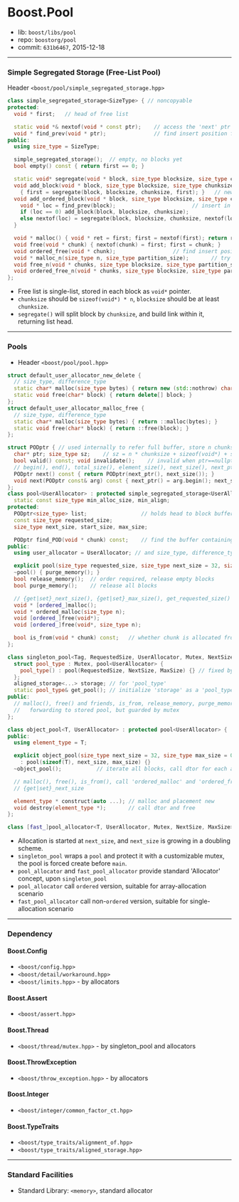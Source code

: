 # Boost.Pool

* lib: `boost/libs/pool`
* repo: `boostorg/pool`
* commit: `631b6467`, 2015-12-18

------
### Simple Segregated Storage (Free-List Pool)

Header `<boost/pool/simple_segregated_storage.hpp>`

```c++
class simple_segregated_storage<SizeType> { // noncopyable
protected:
  void * first;   // head of free list

  static void *& nextof(void * const ptr);    // access the 'next' ptr in block
  void * find_prev(void * ptr);               // find insert position for new block in free-list
public:
  using size_type = SizeType;

  simple_segregated_storage();  // empty, no blocks yet
  bool empty() const { return first == 0; }

  static void* segregate(void * block, size_type blocksize, size_type chunksize, void * end = 0);
  void add_block(void * block, size_type blocksize, size_type chunksize)
    { first = segregate(block, blocksize, chunksize, first); }   // new free-list head
  void add_ordered_block(void * block, size_type blocksize, size_type chunksize) {
    void * loc = find_prev(block);                        // insert in free-list at proper position
    if (loc == 0) add_block(block, blocksize, chunksize);
    else nextof(loc) = segregate(block, blocksize, chunksize, nextof(loc);
  }

  void * malloc() { void * ret = first; first = nextof(first); return ret; }  // get head
  void free(void * chunk) { nextof(chunk) = first; first = chunk; }           // put at head
  void ordered_free(void * chunk);                  // find insert position and link in free-list
  void * malloc_n(size_type n, size_type partition_size);       // try to find n contiguous free chunks
  void free_n(void * chunks, size_type blocksize, size_type partition_size);          // add_block
  void ordered_free_n(void * chunks, size_type blocksize, size_type partition_size);  // add_ordered_block
};
```

* Free list is single-list, stored in each block as `void*` pointer.
* `chunksize` should be `sizeof(void*) * n`, `blocksize` should be at least `chunksize`.
* `segregate()` will split block by `chunksize`, and build link within it, returning list head.

------
### Pools

* Header `<boost/pool/pool.hpp>`

```c++
struct default_user_allocator_new_delete {
  // size_type, difference_type
  static char* malloc(size_type bytes) { return new (std::nothrow) char[bytes]; }
  static void free(char* block) { return delete[] block; }
};
struct default_user_allocator_malloc_free {
  // size_type, difference_type
  static char* malloc(size_type bytes) { return ::malloc(bytes); }
  static void free(char* block) { return ::free(block); }
};

struct PODptr { // used internally to refer full buffer, store n chunks and ptr & size of next buffer
  char* ptr; size_type sz;    // sz = n * chunksize + sizeof(void*) + sizeof(size_type)
  bool valid() const; void invalidate();    // invalid when ptr==nullptr
  // begin(), end(), total_size(), element_size(), next_size(), next_ptr()
  PODptr next() const { return PODptr(next_ptr(), next_size()); }
  void next(PODptr const& arg) const { next_ptr() = arg.begin(); next_size() = arg.total_size(); }
};
class pool<UserAllocator> : protected simple_segregated_storage<UserAllocator::size_type> {
  static const size_type min_alloc_size, min_align;
protected:
  PODptr<size_type> list;                 // holds head to block buffer list
  const size_type requested_size;
  size_type next_size, start_size, max_size;

  PODptr find_POD(void * chunk) const;    // find the buffer containing chunk
public:
  using user_allocator = UserAllocator; // and size_type, difference_type

  explicit pool(size_type requested_size, size_type next_size = 32, size_type max_size = 0);
  ~pool() { purge_memory(); }
  bool release_memory();  // order required, release empty blocks
  bool purge_memory();    // release all blocks

  // {get|set}_next_size(), {get|set}_max_size(), get_requested_size()
  void * [ordered_]malloc();
  void * ordered_malloc(size_type n);
  void [ordered_]free(void*);
  void [ordered_]free(void*, size_type n);

  bool is_from(void * chunk) const;   // whether chunk is allocated from one of the blocks
};

class singleton_pool<Tag, RequestedSize, UserAllocator, Mutex, NextSize, MaxSize> {
  struct pool_type : Mutex, pool<UserAllocator> {
    pool_type() : pool(RequestedSize, NextSize, MaxSize) {} // fixed by template arguments
  };
  aligned_storage<...> storage; // for 'pool_type'
  static pool_type& get_pool(); // initialize 'storage' as a 'pool_type' on first access
public:
  // malloc(), free() and friends, is_from, release_memory, purge_memory
  //   forwarding to stored pool, but guarded by mutex
};

class object_pool<T, UserAllocator> : protected pool<UserAllocator> {
public:
  using element_type = T;

  explicit object_pool(size_type next_size = 32, size_type max_size = 0)
    : pool(sizeof(T), next_size, max_size) {}
  ~object_pool();           // iterate all blocks, call dtor for each allocated trunks, deallocate each block

  // malloc(), free(), is_from(), call 'ordered_malloc' and 'ordered_free', casted to 'element_type *'
  // {get|set}_next_size

  element_type * construct(auto ...); // malloc and placement new
  void destroy(element_type *);       // call dtor and free
};

class [fast_]pool_allocator<T, UserAllocator, Mutex, NextSize, MaxSize>;
```

* Allocation is started at `next_size`, and `next_size` is growing in a doubling scheme.
* `singleton_pool` wraps a `pool` and protect it with a customizable mutex, the pool is forced create before `main`.
* `pool_allocator` and `fast_pool_allocator` provide standard 'Allocator' concept, upon `singleton_pool`
* `pool_allocator` call `ordered` version, suitable for array-allocation scenario
* `fast_pool_allocator` call non-`ordered` version, suitable for single-allocation scenario

------
### Dependency

#### Boost.Config

* `<boost/config.hpp>`
* `<boost/detail/workaround.hpp>`
* `<boost/limits.hpp>` - by allocators

#### Boost.Assert

* `<boost/assert.hpp>`

#### Boost.Thread

* `<boost/thread/mutex.hpp>` - by singleton_pool and allocators

#### Boost.ThrowException

* `<boost/throw_exception.hpp>` - by allocators

#### Boost.Integer

* `<boost/integer/common_factor_ct.hpp>`

#### Boost.TypeTraits

* `<boost/type_traits/alignment_of.hpp>`
* `<boost/type_traits/aligned_storage.hpp>`

------
### Standard Facilities

* Standard Library: `<memory>`, standard allocator
